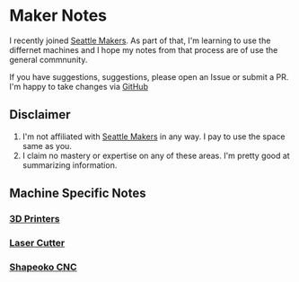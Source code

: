 # Maker Notes

I recently joined [Seattle Makers](https://seattlemakers.org/). As part of that, I'm learning to use the differnet machines and I hope my notes from that process are of use the general commnunity.

If you have suggestions, suggestions, please open an Issue or submit a PR. I'm happy to take changes via [GitHub](https://github.com/askpatrickw/makernotes)

## Disclaimer

1. I'm not affiliated with [Seattle Makers](https://seattlemakers.org/) in any way. I pay to use the space same as you.
1. I claim no mastery or expertise on any of these areas. I'm pretty good at summarizing information.

## Machine Specific Notes

### [3D Printers](machines/3d-printers.md)

### [Laser Cutter](machines/laser-cutter.md)

### [Shapeoko CNC](machines/cnc.md)